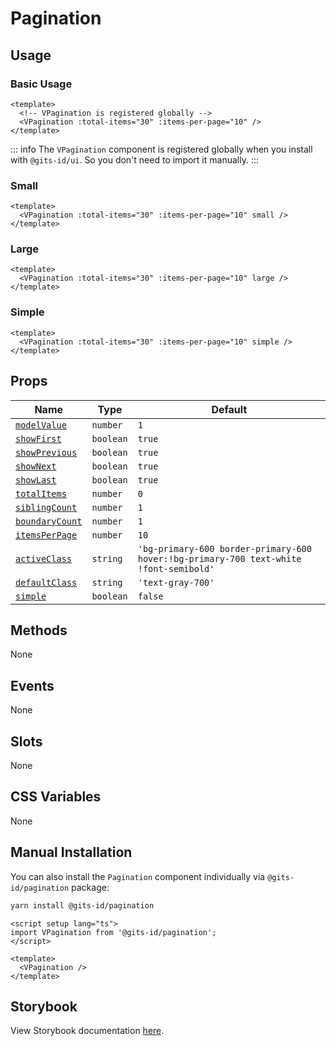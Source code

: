 # Pagination

## Usage

### Basic Usage

```vue
<template>
  <!-- VPagination is registered globally -->
  <VPagination :total-items="30" :items-per-page="10" />
</template>
```

<LivePreview src="components-pagination--default" height="100" />

::: info
The `VPagination` component is registered globally when you install with `@gits-id/ui`. So you don't need to import it manually.
:::

### Small

```vue
<template>
  <VPagination :total-items="30" :items-per-page="10" small />
</template>
```

<LivePreview src="components-pagination--small" height="100" />

### Large

```vue
<template>
  <VPagination :total-items="30" :items-per-page="10" large />
</template>
```

<LivePreview src="components-pagination--large" height="100" />

### Simple

```vue
<template>
  <VPagination :total-items="30" :items-per-page="10" simple />
</template>
```

<LivePreview src="components-pagination--simple" height="100" />


## Props

| Name                             | Type      | Default     |
| ---------------------------------| ----------| ----------- |
| [`modelValue`](#modelValue)      | `number`  | `1`         |
| [`showFirst`](#showFirst)        | `boolean` | `true`      |
| [`showPrevious`](#showPrevious)  | `boolean` | `true`      |
| [`showNext`](#showNext)          | `boolean` | `true`      |
| [`showLast`](#showLast)          | `boolean` | `true`      |
| [`totalItems`](#totalItems)      | `number`  | `0` |
| [`siblingCount`](#siblingCount)  | `number`  | `1` |
| [`boundaryCount`](#boundaryCount)| `number`  | `1` |
| [`itemsPerPage`](#itemsPerPage)  | `number`  | `10` |
| [`activeClass`](#activeClass)    | `string`  | `'bg-primary-600 border-primary-600 hover:!bg-primary-700 text-white !font-semibold'` |
| [`defaultClass`](#defaultClass)  | `string`  | `'text-gray-700'` |
| [`simple`](#simple)              | `boolean` | `false`      |


## Methods

None

## Events

None

## Slots

None

## CSS Variables

None

## Manual Installation

You can also install the `Pagination` component individually via `@gits-id/pagination` package:

```bash
yarn install @gits-id/pagination
```

```vue
<script setup lang="ts">
import VPagination from '@gits-id/pagination';
</script>

<template>
  <VPagination />
</template>
```

## Storybook

View Storybook documentation [here](https://gits-ui.web.app/?path=/story/components-pagination--default).
